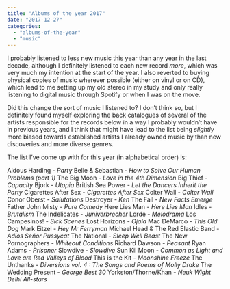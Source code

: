 ```yaml
---
title: "Albums of the year 2017"
date: "2017-12-27"
categories: 
  - "albums-of-the-year"
  - "music"
---
```


I probably listened to less new music this year than any year in the last decade, although I definitely listened to each new record _more_, which was very much my intention at the start of the year. I also reverted to buying physical copies of music wherever possible (either on vinyl or on CD), which lead to me setting up my old stereo in my study and only really listening to digital music through Spotify or when I was on the move.

Did this change the sort of music I listened to? I don’t think so, but I definitely found myself exploring the back catalogues of several of the artists responsible for the records below in a way I probably wouldn’t have in previous years, and I think that might have lead to the list being _slightly_ more biased towards established artists I already owned music by than new discoveries and more diverse genres.

The list I’ve come up with for this year (in alphabetical order) is:

Aldous Harding - _Party_ Belle & Sebastian - _How to Solve Our Human Problems (part 1)_ The Big Moon - _Love in the 4th Dimension_ Big Thief - _Capacity_ Bjork - _Utopia_ British Sea Power - _Let the Dancers Inherit the Party_ Cigarettes After Sex - _Cigarettes After Sex_ Colter Wall - _Colter Wall_ Conor Oberst - _Salutations_ Destroyer - _Ken_ The Fall - _New Facts Emerge_ Father John Misty - _Pure Comedy_ Here Lies Man - _Here Lies Man_ Idles - _Brutalism_ The Indelicates - _Juniverbrecher_ Lorde - _Melodrama_ Los Campesinos! - _Sick Scenes_ Lost Horizons - _Ojala_ Mac DeMarco - _This Old Dog_ Mark Eitzel - _Hey Mr Ferryman_ Michael Head & The Red Elastic Band - _Adios Señor Pussycat_ The National - _Sleep Well Beast_ The New Pornographers - _Whiteout Conditions_ Richard Dawson - _Peasant_ Ryan Adams - _Prisoner_ Slowdive - _Slowdive_ Sun Kil Moon - _Common as Light and Love are Red Valleys of Blood_ This is the Kit - _Moonshine Freeze_ The Unthanks - _Diversions vol. 4 : The Songs and Poems of Molly Drake_ The Wedding Present - _George Best 30_ Yorkston/Thorne/Khan - _Neuk Wight Delhi All-stars_
